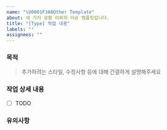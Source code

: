 ```yaml
---
name: "\U0001F3A8Other Template"
about: 세 가지 상황 이외의 이슈 템플릿입니다.
title: "[Type] 작업 내용"
labels: ""
assignees: ""
---
```


### 목적

> 추가하려는 스타일, 수정사항 등에 대해 간결하게 설명해주세요

### 작업 상세 내용

- [ ] TODO

### 유의사항
